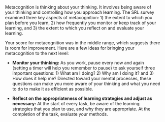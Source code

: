 Metacognition is thinking about your thinking. It involves being aware of your thinking and controlling how you approach learning. The SRL survey examined three key aspects of metacognition: 1) the extent to which you plan before you learn, 2) how frequently you monitor or keep track of your learning, and 3) the extent to which you reflect on and evaluate your learning. 

Your score for metacognition was in the middle range, which suggests there is room for improvement. Here are a few ideas for bringing your metacognition to the next level:

* **Monitor your thinking:** As you work, pause every now and again (setting a timer will help you remember to pause) to ask yourself three important questions: 1) What am I doing? 2) Why am I doing it? and 3) How does it help me? Directed toward your mental processes, these questions can make you more aware of your thinking and what you need to do to make it as efficient as possible.

* **Reflect on the appropriateness of learning strategies and adjust as necessary:** At the start of every task, be aware of the learning strategies that you plan to use, and why they are appropriate. At the completion of the task, evaluate your methods. 
